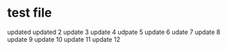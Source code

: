 # test file
updated
updated 2
update 3
update 4
udpate 5
update 6
udate 7
update 8
update 9
update 10
update 11
update 12
